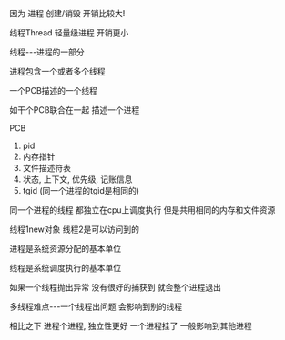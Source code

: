 因为 进程 创建/销毁 开销比较大!

线程Thread 轻量级进程  开销更小

线程---进程的一部分

进程包含一个或者多个线程

一个PCB描述的一个线程

如干个PCB联合在一起 描述一个进程



PCB

1. pid
2. 内存指针
3. 文件描述符表
4. 状态, 上下文, 优先级, 记账信息
5. tgid (同一个进程的tgid是相同的)

同一个进程的线程 都独立在cpu上调度执行 但是共用相同的内存和文件资源

线程1new对象 线程2是可以访问到的

进程是系统资源分配的基本单位

线程是系统调度执行的基本单位



如果一个线程抛出异常 没有很好的捕获到 就会整个进程退出

多线程难点---一个线程出问题 会影响到别的线程

相比之下 进程个进程, 独立性更好 一个进程挂了 一般影响到其他进程

